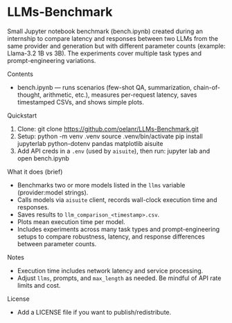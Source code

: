 # LLMs-Benchmark

Small Jupyter notebook benchmark (bench.ipynb) created during an internship to compare latency and responses between two LLMs from the same provider and generation but with different parameter counts (example: Llama-3.2 1B vs 3B). The experiments cover multiple task types and prompt-engineering variations.

Contents
- bench.ipynb — runs scenarios (few-shot QA, summarization, chain-of-thought, arithmetic, etc.), measures per-request latency, saves timestamped CSVs, and shows simple plots.

Quickstart
1. Clone:
   git clone https://github.com/oelanr/LLMs-Benchmark.git
2. Setup:
   python -m venv .venv
   source .venv/bin/activate
   pip install jupyterlab python-dotenv pandas matplotlib aisuite
3. Add API creds in a `.env` (used by `aisuite`), then run:
   jupyter lab and open bench.ipynb

What it does (brief)
- Benchmarks two or more models listed in the `llms` variable (provider:model strings).
- Calls models via `aisuite` client, records wall-clock execution time and responses.
- Saves results to `llm_comparison_<timestamp>.csv`.
- Plots mean execution time per model.
- Includes experiments across many task types and prompt-engineering setups to compare robustness, latency, and response differences between parameter counts.

Notes
- Execution time includes network latency and service processing.
- Adjust `llms`, prompts, and `max_length` as needed. Be mindful of API rate limits and cost.

License
- Add a LICENSE file if you want to publish/redistribute.

